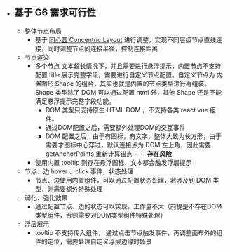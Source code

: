 - ## 基于 G6 需求可行性  
	- 整体节点布局  
		- 基于 [同心圆 Concentric Layout](https://g6.antv.vision/zh/docs/api/graphLayout/concentric) 进行调整，实现不同层级节点直线连接，同时调整节点间连接半径，控制连接距离  
	- 节点渲染  
		- 多个节点 文本超长情况下，并且需要进行悬浮提示，内置节点不支持配置 title 展示完整字段，需要进行自定义节点配置。自定义节点为 内置图形 Shape 的组合，其实也就是内置的节点类型进行再组装。Shape 类型除了 DOM 可以通过配置 html 外，其他 Shape 还是不能满足悬浮提示完整字段功能。  
			- DOM 类型只支持原生 HTML DOM ，不支持各类 react vue 组件。  
			- 通过DOM配置之后，需要额外处理DOM的交互事件  
			- DOM 配置之后，由于有图标，有文字，整体大致为长方形，由于需要才图标中心穿过，默认连接点为 DOM 左上角，因此需要 getAnchorPoints 重新计算锚点 ---- **存在风险**  
		- 使用内置 tooltip 则存在悬浮图标、文本都会触发浮层提示  
	- 节点、边 hover 、click 事件，状态处理  
		- 节点、边使用内置组件，可以通过配置状态处理，若涉及到 DOM 类型，则需要额外特殊处理  
	- 弱化、强化效果  
		- 通过配置节点、边的状态可以实现，工作量不大（前提是不存在DOM类型组件，否则需要对DOM类型组件特殊处理）  
	- 浮层展示  
		- tooltip 不支持传入组件， 通过点击节点触发事件，再调整画布外的组件的定位，需要处理自定义浮层边缘时场景  